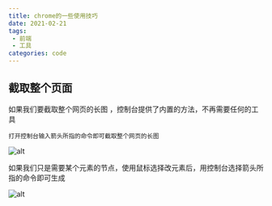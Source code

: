 ```yaml
---
title: chrome的一些使用技巧
date: 2021-02-21
tags:
 - 前端
 - 工具
categories: code
---
```



## 截取整个页面
如果我们要截取整个网页的长图 ，控制台提供了内置的方法，不再需要任何的工具

`打开控制台输入箭头所指的命令即可截取整个网页的长图`

![alt](//image.woai996.com/picgo/20210221160912.png)

如果我们只是需要某个元素的节点，使用鼠标选择改元素后，用控制台选择箭头所指的命令即可生成

![alt](//image.woai996.com/picgo/20210221161351.png)
